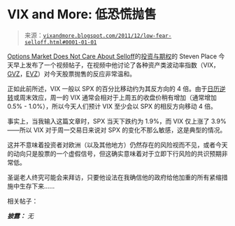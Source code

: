 <!--yml

类别：未分类

日期：2024 年 5 月 18 日 16:46:12

-->

# VIX and More: 低恐慌抛售

> 来源：[`vixandmore.blogspot.com/2011/12/low-fear-selloff.html#0001-01-01`](http://vixandmore.blogspot.com/2011/12/low-fear-selloff.html#0001-01-01)

[Options Market Does Not Care About Selloff](http://www.stumbleupon.com/su/6c9jSD/www.investingwithoptions.com/2011/12/12/options-market-does-not-care-about-selloff/)的[投资与期权](http://www.investingwithoptions.com/)的 Steven Place 今天早上发布了一个视频帖子，在视频中他讨论了各种资产类波动率指数（VIX，[GVZ](http://vixandmore.blogspot.com/search/label/GVZ)，[EVZ](http://vixandmore.blogspot.com/search/label/EVZ)）对今天股票抛售的反应非常温和。

正如此前所述，VIX 一般以 SPX 的百分比移动约为其反方向的 4 倍。由于[日历逆转](http://vixandmore.blogspot.com/search/label/calendar%20reversion)或周末效应，周一的 VIX 通常会相对于上周五的收盘价稍有增加（通常增加 0.5% - 1.0%），所以今天人们预计 VIX 至少会以 SPX 的相反方向移动 4 倍。

事实上，当我输入这篇文章时，SPX 当天下跌约为 1.9%，而 VIX 仅上涨了 3.9%——所以 VIX 对于周一交易日来说对 SPX 的变化不那么敏感，这是典型的情况。

这并不意味着投资者对欧洲（以及其他地方）仍然存在的风险视而不见，或者今天的动向只是股票的一个虚假信号，但这确实意味着对于立即下行风险的共识预期非常低。

圣诞老人终究可能会来拜访，只要他设法在我确信他的政府给他加重的所有紧缩措施中生存下来……

相关帖子：

***披露：*** *无*
